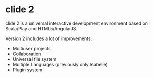 clide 2
=====================================

clide 2 is a universal interactive development environment based on Scala/Play and HTML5/AngularJS.

Version 2 includes a lot of improvements:

- Multiuser projects
- Collaboration
- Universal file system
- Multiple Languages (previously only Isabelle)
- Plugin system